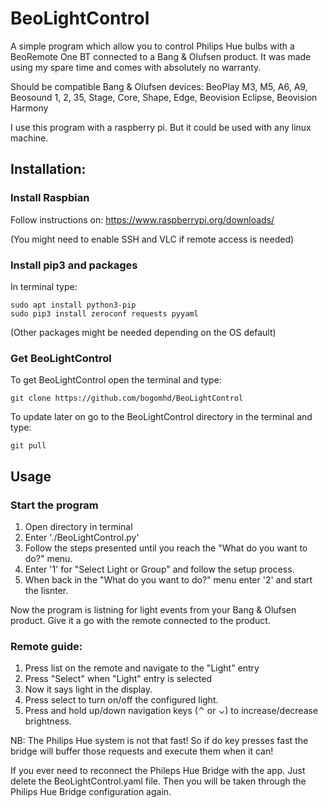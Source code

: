 # BeoLightControl

A simple program which allow you to control Philips Hue bulbs with a BeoRemote One BT connected to a Bang & Olufsen product. It was made using my spare time and comes with absolutely no warranty.

Should be compatible Bang & Olufsen devices:
BeoPlay M3, M5, A6, A9, Beosound 1, 2, 35, Stage, Core, Shape, Edge, Beovision Eclipse, Beovision Harmony

I use this program with a raspberry pi. But it could be used with any linux machine.

## Installation: 

### Install Raspbian 
Follow instructions on: https://www.raspberrypi.org/downloads/

(You might need to enable SSH and VLC if remote access is needed)

### Install pip3 and packages
In terminal type:
```
sudo apt install python3-pip
sudo pip3 install zeroconf requests pyyaml
```
(Other packages might be needed depending on the OS default)

### Get BeoLightControl
To get BeoLightControl open the terminal and type:
```
git clone https://github.com/bogomhd/BeoLightControl
```
To update later on go to the BeoLightControl directory in the terminal and type:
```
git pull
```

## Usage

### Start the program
1. Open directory in terminal
2. Enter './BeoLightControl.py'
3. Follow the steps presented until you reach the "What do you want to do?" menu.
4. Enter '1' for "Select Light or Group" and follow the setup process.
5. When back in the "What do you want to do?" menu enter '2' and start the lisnter.

Now the program is listning for light events from your Bang & Olufsen product. Give it a go with the remote connected to the product.

### Remote guide:
1. Press list on the remote and navigate to the "Light" entry
2. Press "Select" when "Light" entry is selected
3. Now it says light in the display. 
4. Press select to turn on/off the configured light.
5. Press and hold up/down navigation keys (⌃ or ⌄) to increase/decrease brightness.

NB: The Philips Hue system is not that fast! So if do key presses fast the bridge will buffer those requests and execute them when it can!

If you ever need to reconnect the Phileps Hue Bridge with the app. Just delete the BeoLightControl.yaml file. Then you will be taken through the Philips Hue Bridge configuration again.






